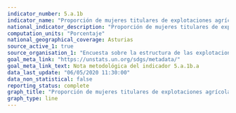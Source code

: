 ```yaml
---
indicator_number: 5.a.1b
indicator_name: "Proporción de mujeres titulares de explotaciones agrícolas, respecto al total de titulares de explotaciones agrícolas"
national_indicator_description: "Proporción de mujeres titulares de explotaciones agrícolas, respecto al total de titulares de explotaciones agrícolas"
computation_units: "Porcentaje"
national_geographical_coverage: Asturias
source_active_1: true
source_organisation_1: "Encuesta sobre la estructura de las explotaciones agrícolas, INE"
goal_meta_link: "https://unstats.un.org/sdgs/metadata/"
goal_meta_link_text: Nota metodológica del indicador 5.a.1b.a
data_last_update: "06/05/2020 11:30:00"
data_non_statistical: false
reporting_status: complete
graph_title: "Proporción de mujeres titulares de explotaciones agrícolas, respecto al total de titulares de explotaciones agrícolas"
graph_type: line
---
```

